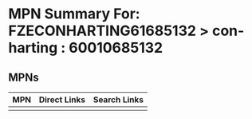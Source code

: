 



# MPN Summary For: FZECONHARTING61685132 > con-harting : 60010685132

## MPNs
  

|MPN|Direct Links|Search Links|
| :--- | :--- | :--- |
||||
